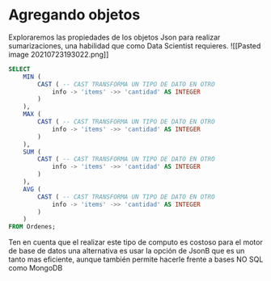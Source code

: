 # Agregando objetos

Exploraremos las propiedades de los objetos Json para realizar sumarizaciones, una habilidad que como Data Scientist requieres.
![[Pasted image 20210723193022.png]]

```sql
SELECT
    MIN (
        CAST ( -- CAST TRANSFORMA UN TIPO DE DATO EN OTRO
            info -> 'items' ->> 'cantidad' AS INTEGER
        )
    ),
    MAX (
        CAST ( -- CAST TRANSFORMA UN TIPO DE DATO EN OTRO
            info -> 'items' ->> 'cantidad' AS INTEGER
        )
    ),
    SUM (
        CAST ( -- CAST TRANSFORMA UN TIPO DE DATO EN OTRO
            info -> 'items' ->> 'cantidad' AS INTEGER
        )
    ),
    AVG (
        CAST ( -- CAST TRANSFORMA UN TIPO DE DATO EN OTRO
            info -> 'items' ->> 'cantidad' AS INTEGER
        )
    )
FROM Ordenes;
```

Ten en cuenta que el realizar este tipo de computo es costoso para el motor de base de datos una alternativa es usar la opción de JsonB que es un tanto mas eficiente, aunque también permite hacerle frente a bases NO SQL como MongoDB